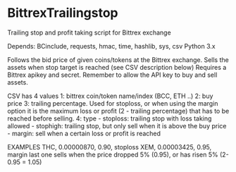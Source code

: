 # BittrexTrailingstop
Trailing stop and profit taking script for Bittrex exchange

Depends: BCinclude, requests, hmac, time, hashlib, sys, csv
Python 3.x

Follows the bid price of given coins/tokens at the Bittrex exchange. Sells the assets when stop target is reached (see CSV description below)
Requires a Bittrex apikey and secret. Remember to allow the API key to buy and sell assets.

CSV has 4 values
1: bittrex coin/token name/index (BCC, ETH ..)
2: buy price
3: trailing percentage. Used for stoploss, or when using the margin option
   it is the maximum loss or profit (2 - trailing percentage) that has to
   be reached before selling.
4: type
    - stoploss: trailing stop with loss taking allowed
    - stophigh: trailing stop, but only sell when it is above the buy price
    - margin: sell when a certain loss or profit is reached

 EXAMPLES
 THC, 0.00000870, 0.90, stoploss
 XEM, 0.00003425, 0.95, margin
   last one sells when the price dropped 5% (0.95), or has risen 5% (2-0.95 = 1.05)
